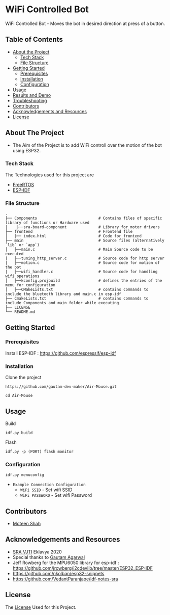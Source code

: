 # WiFi Controlled Bot

WiFi Controlled Bot - Moves the bot in desired direction at press of a button.

## Table of Contents

* [About the Project](#about-the-project)
  * [Tech Stack](#tech-stack)
  * [File Structure](#file-structure)
* [Getting Started](#getting-started)
  * [Prerequisites](#prerequisites)
  * [Installation](#installation)
  * [Configuration](#configuration)
* [Usage](#usage)
* [Results and Demo](#results-and-demo)
* [Troubleshooting](#troubleshooting)
* [Contributors](#contributors)
* [Acknowledgements and Resources](#acknowledgements-and-resources)
* [License](#license)

<!-- ABOUT THE PROJECT -->
## About The Project
* The Aim of the Project is to add WiFi controll over the motion of the bot using ESP32.

### Tech Stack
The Technologies used for this project are
* [FreeRTOS](https://www.freertos.org/openrtos.html)
* [ESP-IDF](https://docs.espressif.com/projects/esp-idf/en/latest/esp32/)

### File Structure
    .
    ├── Components                           # Contains files of specific library of functions or Hardware used
    │    ├──sra-board-component              # Library for motor drivers
    ├── frontend                             # Frontend file
    │   ├── index.htnl                       # Code for frontend 
    ├── main                                 # Source files (alternatively `lib` or `app`)
    │   ├──main.c                            # Main Source code to be executed
    |   ├──tuning_http_server.c              # Source code for http server
    |   ├──motion.c                          # Source code for motion of the bot
    |   ├──wifi_handler.c                    # Source code for handling wifi operations
    │   ├──kconfig.projbuild                 # defines the entries of the menu for configuration
    │   ├──CMakeLists.txt                    # contains commands to include the bluetooth library and main.c in esp-idf
    ├── CmakeLists.txt                       # contains commands to include Components and main folder while executing
    ├── LICENSE
    └── README.md 
 



## Getting Started

### Prerequisites
Install ESP-IDF : https://github.com/espressif/esp-idf

### Installation
Clone the project
```
https://github.com/gautam-dev-maker/Air-Mouse.git

cd Air-Mouse
```
## Usage

Build
```
idf.py build
```
Flash
```
idf.py -p (PORT) flash monitor

```
### Configuration

```
idf.py menuconfig
```
* `Example Connection Configuration`
  * `WiFi SSID` - Set wifi SSID
  * `WiFi PASSWORD` - Set wifi Password
  

## Contributors
* [Moteen Shah](https://github.com/Jamm02)

## Acknowledgements and Resources
* [SRA VJTI](http://sra.vjti.info/) Eklavya 2020 
* Special thanks to [Gautam Agarwal](https://github.com/gautam-dev-maker)
* Jeff Rowberg for the MPU6050 library for esp-idf :
  https://github.com/jrowberg/i2cdevlib/tree/master/ESP32_ESP-IDF   
* https://github.com/nkolban/esp32-snippets
* https://github.com/VedantParanjape/idf-notes-sra

  
## License
The [License](https://github.com/Jamm02/#/blob/master/LICENSE) Used for this Project.
  
  
  
